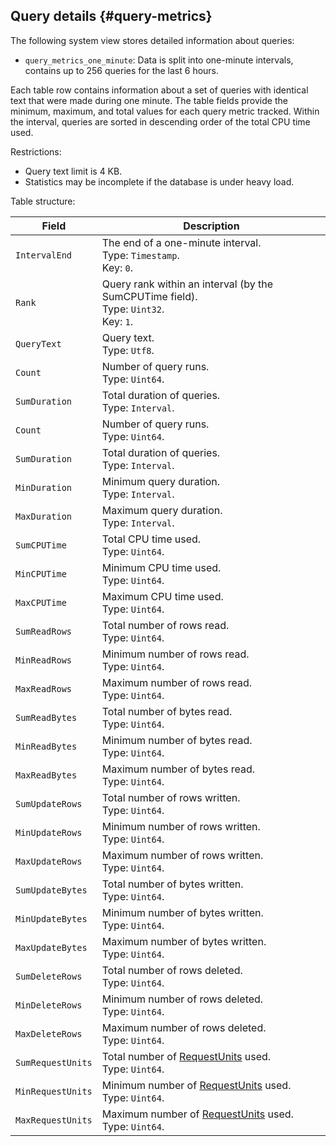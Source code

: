 ## Query details {#query-metrics}

The following system view stores detailed information about queries:

* `query_metrics_one_minute`: Data is split into one-minute intervals, contains up to 256 queries for the last 6 hours.

Each table row contains information about a set of queries with identical text that were made during one minute. The table fields provide the minimum, maximum, and total values for each query metric tracked. Within the interval, queries are sorted in descending order of the total CPU time used.

Restrictions:

* Query text limit is 4 KB.
* Statistics may be incomplete if the database is under heavy load.

Table structure:

| Field | Description |
---|---
| `IntervalEnd` | The end of a one-minute interval.<br>Type: `Timestamp`.<br>Key: `0`. |
| `Rank` | Query rank within an interval (by the SumCPUTime field).<br>Type: `Uint32`.<br>Key: `1`. |
| `QueryText` | Query text.<br>Type: `Utf8`. |
| `Count` | Number of query runs.<br>Type: `Uint64`. |
| `SumDuration` | Total duration of queries.<br>Type: `Interval`. |
| `Count` | Number of query runs.<br>Type: `Uint64`. |
| `SumDuration` | Total duration of queries.<br>Type: `Interval`. |
| `MinDuration` | Minimum query duration.<br>Type: `Interval`. |
| `MaxDuration` | Maximum query duration.<br>Type: `Interval`. |
| `SumCPUTime` | Total CPU time used.<br>Type: `Uint64`. |
| `MinCPUTime` | Minimum CPU time used.<br>Type: `Uint64`. |
| `MaxCPUTime` | Maximum CPU time used.<br>Type: `Uint64`. |
| `SumReadRows` | Total number of rows read.<br>Type: `Uint64`. |
| `MinReadRows` | Minimum number of rows read.<br>Type: `Uint64`. |
| `MaxReadRows` | Maximum number of rows read.<br>Type: `Uint64`. |
| `SumReadBytes` | Total number of bytes read.<br>Type: `Uint64`. |
| `MinReadBytes` | Minimum number of bytes read.<br>Type: `Uint64`. |
| `MaxReadBytes` | Maximum number of bytes read.<br>Type: `Uint64`. |
| `SumUpdateRows` | Total number of rows written.<br>Type: `Uint64`. |
| `MinUpdateRows` | Minimum number of rows written.<br>Type: `Uint64`. |
| `MaxUpdateRows` | Maximum number of rows written.<br>Type: `Uint64`. |
| `SumUpdateBytes` | Total number of bytes written.<br>Type: `Uint64`. |
| `MinUpdateBytes` | Minimum number of bytes written.<br>Type: `Uint64`. |
| `MaxUpdateBytes` | Maximum number of bytes written.<br>Type: `Uint64`. |
| `SumDeleteRows` | Total number of rows deleted.<br>Type: `Uint64`. |
| `MinDeleteRows` | Minimum number of rows deleted.<br>Type: `Uint64`. |
| `MaxDeleteRows` | Maximum number of rows deleted.<br>Type: `Uint64`. |
| `SumRequestUnits` | Total number of [RequestUnits](../../../concepts/serverless_and_dedicated.md#serverless-options) used.<br>Type: `Uint64`. |
| `MinRequestUnits` | Minimum number of [RequestUnits](../../../concepts/serverless_and_dedicated.md#serverless-options) used.<br>Type: `Uint64`. |
| `MaxRequestUnits` | Maximum number of [RequestUnits](../../../concepts/serverless_and_dedicated.md#serverless-options) used.<br>Type: `Uint64`. |

